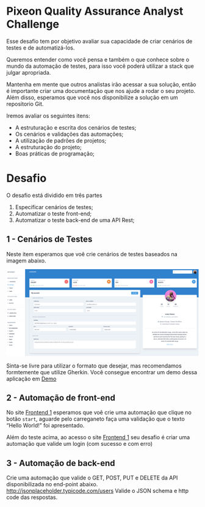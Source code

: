 # Pixeon Quality Assurance Analyst Challenge

Esse desafio tem por objetivo avaliar sua capacidade de criar cenários de testes e de automatizá-los.

Queremos entender como você pensa e também o que conhece sobre o mundo da automação de testes, para isso você poderá utilizar a stack que julgar apropriada.

Mantenha em mente que outros analistas irão acessar a sua solução, então é importante criar uma documentação que nos ajude a rodar o seu projeto. Além disso, esperamos que você nos disponibilize a solução em um repositorio Git. 

Iremos avaliar os seguintes itens:

- A estruturação e escrita dos cenários de testes;
- Os cenários e validações das automações;
- A utilização de padrões de projetos;
- A estruturação do projeto;
- Boas práticas de programação;


# Desafio

O desafio está dividido em três partes

1. Especificar cenários de testes;
2. Automatizar o teste front-end;
3. Automatizar o teste back-end de uma API Rest;


## 1 - Cenários de Testes

Neste item esperamos que voê crie cenários de testes baseados na imagem abaixo.

![Prototipo](./img/demo.png)

Sinta-se livre para utilizar o formato que desejar, mas recomendamos formtemente que utilize Gherkin. Você consegue encontrar um demo dessa aplicação em [Demo](https://demos.creative-tim.com/notus-react/?_ga=2.154140984.1600938269.1610986568-1695319199.1610986568#/admin/settings)


## 2 - Automação de front-end

No site [Frontend 1](https://the-internet.herokuapp.com/dynamic_loading/1) esperamos que voê crie uma automação que clique no botão `start`, aguarde pelo carreganeto faça uma validação que o texto “Hello World!” foi apresentado.


Além do teste acima, ao acesso o site [Frontend 1](https://the-internet.herokuapp.com/login) seu desafio é criar uma automação que valide um login (com sucesso e com erro)

## 3 - Automação de back-end

Crie uma automação que valide o GET, POST, PUT  e DELETE da API disponibilizada no end-point abaixo.
http://jsonplaceholder.typicode.com/users
Valide o JSON schema e http code das respostas.






